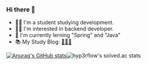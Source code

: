 ### Hi there 👋
- 👨‍🎓 I'm a student studying development.
- 🏃‍♂️ I'm interested in backend developer.
- 📖 I'm currently lerning "Spring" and "Java"
- 📚 My Study Blog: [🐕‍🦺🐾](https://kkmdailylog.tistory.com)


[![Anurag's GitHub stats](https://github-readme-stats.vercel.app/api?username=kkmin223&show_icons=true&theme=radical)](https://github.com/anuraghazra/github-readme-stats)![hyp3rflow's solved.ac stats](https://github-readme-solvedac.hyp3rflow.vercel.app/api/?handle=kkmin223)



<!--
**kkmin223/kkmin223** is a ✨ _special_ ✨ repository because its `README.md` (this file) appears on your GitHub profile.

Here are some ideas to get you started:

- 🔭 I’m currently working on ...
- 🌱 I’m currently learning ...
- 👯 I’m looking to collaborate on ...
- 🤔 I’m looking for help with ...
- 💬 Ask me about ...
- 📫 How to reach me: ...
- 😄 Pronouns: ...
- ⚡ Fun fact: ...
-->
